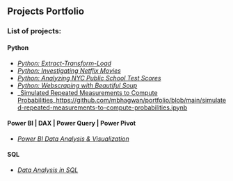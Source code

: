 ## Projects Portfolio

### List of projects:  

#### Python
  * _[Python: Extract-Transform-Load](https://github.com/mbhagwan/portfolio/tree/main/python-extract-transform-load)_
  * _[Python: Investigating Netflix Movies](https://github.com/mbhagwan/portfolio/tree/main/python-investigating-netflix-movies)_
  * _[Python: Analyzing NYC Public School Test Scores](https://github.com/mbhagwan/portfolio/tree/main/python-nyc-public-school-test-scores)_
  * _[Python: Webscraping with Beautiful Soup](https://github.com/mbhagwan/portfolio/tree/main/python-webscraping-with-beautifulsoup)_
  * _[Simulated Repeated Measurements to Compute Probabilities]()_https://github.com/mbhagwan/portfolio/blob/main/simulated-repeated-measurements-to-compute-probabilities.ipynb

#### Power BI | DAX | Power Query | Power Pivot
 * _[Power BI Data Analysis & Visualization](https://github.com/mbhagwan/portfolio/tree/main/powerbi-data-analysis-and-visualization)_

#### SQL
 * _[Data Analysis in SQL](https://github.com/mbhagwan/portfolio/tree/main/data-analysis-in-sql)_

